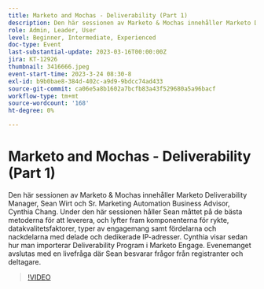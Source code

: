 ```yaml
---
title: Marketo and Mochas - Deliverability (Part 1)
description: Den här sessionen av Marketo & Mochas innehåller Marketo Deliverability Manager, Sean Wirt och Sr. Marketing Automation Business Advisor, Cynthia Chang. Under den här sessionen håller Sean måttet på de bästa metoderna för att leverera, och lyfter fram komponenterna för rykte, datakvalitetsfaktorer, typer av engagemang samt fördelarna och nackdelarna med delade och dedikerade IP-adresser. Cynthia visar sedan hur man importerar Deliverability Program i Marketo Engage. Evenemanget avslutas med en livefråga där Sean besvarar frågor från registranter och deltagare.
role: Admin, Leader, User
level: Beginner, Intermediate, Experienced
doc-type: Event
last-substantial-update: 2023-03-16T00:00:00Z
jira: KT-12926
thumbnail: 3416666.jpeg
event-start-time: 2023-3-24 08:30-8
exl-id: b9b0bae8-384d-402c-a9d9-9bdcc74ad433
source-git-commit: ca06e5a8b1602a7bcfb83a43f529680a5a96bacf
workflow-type: tm+mt
source-wordcount: '168'
ht-degree: 0%

---
```


# Marketo and Mochas - Deliverability (Part 1)

Den här sessionen av Marketo &amp; Mochas innehåller Marketo Deliverability Manager, Sean Wirt och Sr. Marketing Automation Business Advisor, Cynthia Chang. Under den här sessionen håller Sean måttet på de bästa metoderna för att leverera, och lyfter fram komponenterna för rykte, datakvalitetsfaktorer, typer av engagemang samt fördelarna och nackdelarna med delade och dedikerade IP-adresser. Cynthia visar sedan hur man importerar Deliverability Program i Marketo Engage. Evenemanget avslutas med en livefråga där Sean besvarar frågor från registranter och deltagare.

>[!VIDEO](https://video.tv.adobe.com/v/3416666/?quality=12&learn=on)
